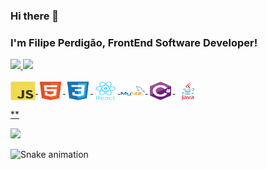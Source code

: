 ### Hi there 👋

### I'm Filipe Perdigão, FrontEnd Software Developer!

<div>
<a href="https://github.com/filipeplima">
  <img heigth="180em" src="https://github-readme-stats.vercel.app/api?      username=filipeplima&show_icons=false=dracula&theme=dark&include_all_commits=true&count_private=true">
  <img heigth="180em" src="https://github-readme-stats.vercel.app/api/top-langs/?username=filipeplima&layout=compact&langs_count=16&theme=dark">
  </div>
  
  
  <div style="display: inline_block"><br>

<img align="center" alt="Filipe-Js" height="30" width="40" src="https://github.com/devicons/devicon/blob/master/icons/javascript/javascript-original.svg">
<img align="center" alt="Filipe-Html" height="30" width="40" src="https://github.com/devicons/devicon/blob/master/icons/html5/html5-original.svg">
<img align="center" alt="Filipe-Css" height="30" width="40" src="https://github.com/devicons/devicon/blob/master/icons/css3/css3-original.svg">
<img align="center" alt="Filipe-React" height="30" width="40" src="https://github.com/devicons/devicon/blob/master/icons/react/react-original-wordmark.svg">
<img align="center" alt="Filipe-Mysql" height="30" width="40" src="https://github.com/devicons/devicon/blob/master/icons/mysql/mysql-original-wordmark.svg">
<img align="center" alt="Filipe-C#" height="30" width="40" src="https://github.com/devicons/devicon/blob/master/icons/csharp/csharp-original.svg">
<img align="center" alt="Filipe-Java" height="30" width="40" src="https://github.com/devicons/devicon/blob/master/icons/java/java-original-wordmark.svg">
  
</div>

  **
  
 <div>
   <a href="https://www.linkedin.com/in/filipeplima" target="_blank"><img src="https://img.shields.io/badge/LinkedIn-0077B5?style=for-the-badge&logo=linkedin&logoColor=white" target="_blank"></a>
  </div>

  ![Snake animation](https://github.com/filipeplima/filipeplima/blob/output/github-contribution-grid-snake.svg)
  
